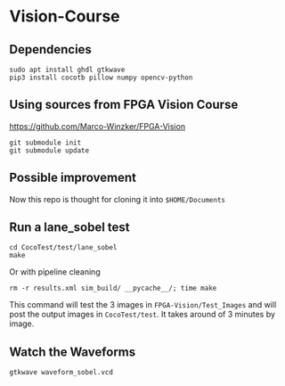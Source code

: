 # Vision-Course

## Dependencies

```
sudo apt install ghdl gtkwave
pip3 install cocotb pillow numpy opencv-python
```

## Using sources from FPGA Vision Course

https://github.com/Marco-Winzker/FPGA-Vision

```
git submodule init
git submodule update
```

## Possible improvement

Now this repo is thought for cloning it into `$HOME/Documents`

## Run a lane_sobel test

```
cd CocoTest/test/lane_sobel
make
```

Or with pipeline cleaning

```
rm -r results.xml sim_build/ __pycache__/; time make
```

This command will test the 3 images in `FPGA-Vision/Test_Images`
and will post the output images in `CocoTest/test`. It takes around
of 3 minutes by image.

## Watch the Waveforms

```
gtkwave waveform_sobel.vcd
```
